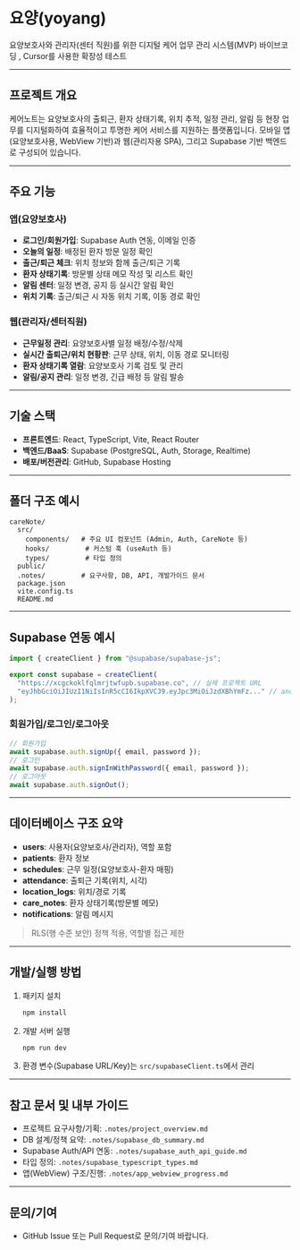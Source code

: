 # 요양(yoyang)

요양보호사와 관리자(센터 직원)를 위한 디지털 케어 업무 관리 시스템(MVP)
바이브코딩 , Cursor를 사용한 확장성 테스트

---

## 프로젝트 개요

케어노트는 요양보호사의 출퇴근, 환자 상태기록, 위치 추적, 일정 관리, 알림 등 현장 업무를 디지털화하여 효율적이고 투명한 케어 서비스를 지원하는 플랫폼입니다. 모바일 앱(요양보호사용, WebView 기반)과 웹(관리자용 SPA), 그리고 Supabase 기반 백엔드로 구성되어 있습니다.

---

## 주요 기능

### 앱(요양보호사)

- **로그인/회원가입**: Supabase Auth 연동, 이메일 인증
- **오늘의 일정**: 배정된 환자 방문 일정 확인
- **출근/퇴근 체크**: 위치 정보와 함께 출근/퇴근 기록
- **환자 상태기록**: 방문별 상태 메모 작성 및 리스트 확인
- **알림 센터**: 일정 변경, 공지 등 실시간 알림 확인
- **위치 기록**: 출근/퇴근 시 자동 위치 기록, 이동 경로 확인

### 웹(관리자/센터직원)

- **근무일정 관리**: 요양보호사별 일정 배정/수정/삭제
- **실시간 출퇴근/위치 현황판**: 근무 상태, 위치, 이동 경로 모니터링
- **환자 상태기록 열람**: 요양보호사 기록 검토 및 관리
- **알림/공지 관리**: 일정 변경, 긴급 배정 등 알림 발송

---

## 기술 스택

- **프론트엔드**: React, TypeScript, Vite, React Router
- **백엔드/BaaS**: Supabase (PostgreSQL, Auth, Storage, Realtime)
- **배포/버전관리**: GitHub, Supabase Hosting

---

## 폴더 구조 예시

```
careNote/
  src/
    components/   # 주요 UI 컴포넌트 (Admin, Auth, CareNote 등)
    hooks/         # 커스텀 훅 (useAuth 등)
    types/         # 타입 정의
  public/
  .notes/         # 요구사항, DB, API, 개발가이드 문서
  package.json
  vite.config.ts
  README.md
```

---

## Supabase 연동 예시

```typescript
import { createClient } from "@supabase/supabase-js";

export const supabase = createClient(
  "https://xcgckoklfqlmrjtwfupb.supabase.co", // 실제 프로젝트 URL
  "eyJhbGciOiJIUzI1NiIsInR5cCI6IkpXVCJ9.eyJpc3MiOiJzdXBhYmFz..." // anon key
);
```

### 회원가입/로그인/로그아웃

```typescript
// 회원가입
await supabase.auth.signUp({ email, password });
// 로그인
await supabase.auth.signInWithPassword({ email, password });
// 로그아웃
await supabase.auth.signOut();
```

---

## 데이터베이스 구조 요약

- **users**: 사용자(요양보호사/관리자), 역할 포함
- **patients**: 환자 정보
- **schedules**: 근무 일정(요양보호사-환자 매핑)
- **attendance**: 출퇴근 기록(위치, 시각)
- **location_logs**: 위치/경로 기록
- **care_notes**: 환자 상태기록(방문별 메모)
- **notifications**: 알림 메시지

> RLS(행 수준 보안) 정책 적용, 역할별 접근 제한

---

## 개발/실행 방법

1. 패키지 설치
   ```bash
   npm install
   ```
2. 개발 서버 실행
   ```bash
   npm run dev
   ```
3. 환경 변수(Supabase URL/Key)는 `src/supabaseClient.ts`에서 관리

---

## 참고 문서 및 내부 가이드

- 프로젝트 요구사항/기획: `.notes/project_overview.md`
- DB 설계/정책 요약: `.notes/supabase_db_summary.md`
- Supabase Auth/API 연동: `.notes/supabase_auth_api_guide.md`
- 타입 정의: `.notes/supabase_typescript_types.md`
- 앱(WebView) 구조/진행: `.notes/app_webview_progress.md`

---

## 문의/기여

- GitHub Issue 또는 Pull Request로 문의/기여 바랍니다.
